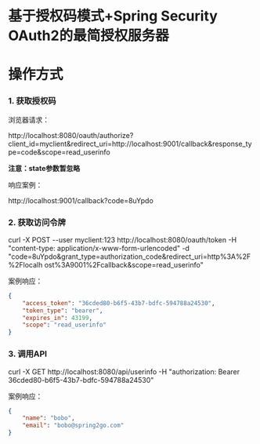 基于授权码模式+Spring Security OAuth2的最简授权服务器
======

# 操作方式

### 1. 获取授权码

浏览器请求：

http://localhost:8080/oauth/authorize?client_id=myclient&redirect_uri=http://localhost:9001/callback&response_type=code&scope=read_userinfo

**注意：state参数暂忽略**

响应案例：

http://localhost:9001/callback?code=8uYpdo

### 2. 获取访问令牌

curl -X POST --user myclient:123 http://localhost:8080/oauth/token -H
"content-type: application/x-www-form-urlencoded" -d
"code=8uYpdo&grant_type=authorization_code&redirect_uri=http%3A%2F%2Flocalh
ost%3A9001%2Fcallback&scope=read_userinfo"

案例响应：

```json
{
    "access_token": "36cded80-b6f5-43b7-bdfc-594788a24530",
    "token_type": "bearer",
    "expires_in": 43199,
    "scope": "read_userinfo"
}
```


### 3. 调用API

curl -X GET http://localhost:8080/api/userinfo -H "authorization: Bearer 36cded80-b6f5-43b7-bdfc-594788a24530"

案例响应：

```json
{
    "name": "bobo",
    "email": "bobo@spring2go.com"
}
```